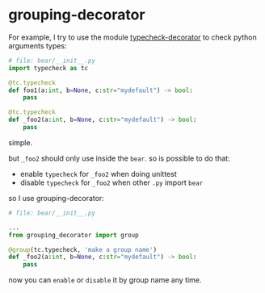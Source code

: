 # grouping-decorator

For example,
I try to use the module [typecheck-decorator](https://github.com/prechelt/typecheck-decorator) to check python arguments types:

``` py
# file: bear/__init__.py
import typecheck as tc

@tc.typecheck
def foo1(a:int, b=None, c:str="mydefault") -> bool:
    pass

@tc.typecheck
def _foo2(a:int, b=None, c:str="mydefault") -> bool:
    pass
```

simple.

but `_foo2` should only use inside the `bear`.
so is possible to do that:

* enable `typecheck` for `_foo2` when doing unittest
* disable `typecheck` for `_foo2` when other `.py` import `bear`

so I use grouping-decorator:

``` py
# file: bear/__init__.py

...
from grouping_decorator import group

@group(tc.typecheck, 'make a group name')
def _foo2(a:int, b=None, c:str="mydefault") -> bool:
    pass
```

now you can `enable` or `disable` it by group name any time.
